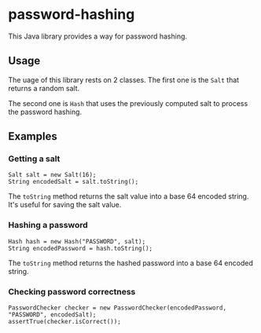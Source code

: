 # password-hashing

This Java library provides a way for password hashing.

## Usage

The uage of this library rests on 2 classes.
The first one is the `Salt` that returns a random salt. 

The second one is `Hash` that uses the previously computed salt to process the password hashing.

## Examples

### Getting a salt

```
Salt salt = new Salt(16);
String encodedSalt = salt.toString();
```

The `toString` method returns the salt value into a base 64 encoded string. It's useful for saving the salt value.

### Hashing a password

```
Hash hash = new Hash("PASSWORD", salt);
String encodedPassword = hash.toString();
```

The `toString` method returns the hashed password into a base 64 encoded string.

### Checking password correctness

```
PasswordChecker checker = new PasswordChecker(encodedPassword, "PASSWORD", encodedSalt);
assertTrue(checker.isCorrect());
```
